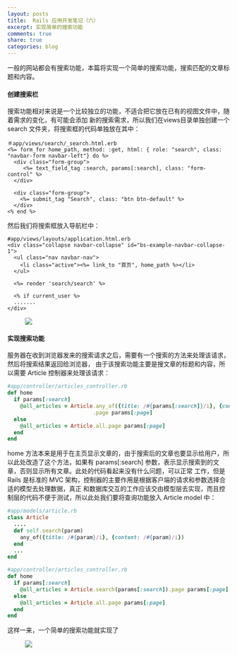 ```yaml
---
layout: posts
title:  Rails 应用开发笔记（六）
excerpt: 实现简单的搜索功能
comments: true
share: true
categories: blog
---
```


一般的网站都会有搜索功能，本篇将实现一个简单的搜索功能，搜索匹配的文章标题和内容。

#### 创建搜索栏

搜索功能相对来说是一个比较独立的功能，不适合把它放在已有的视图文件中，随着需求的变化，有可能会添加
新的搜索需求，所以我们在views目录单独创建一个 search 文件夹，将搜索框的代码单独放在其中：


```erb
＃app/views/search/_search.html.erb
<%= form_for home_path, method: :get, html: { role: "search", class: "navbar-form navbar-left"} do %>
  <div class="form-group">
     <%= text_field_tag :search, params[:search], class: "form-control" %>
  </div>

  <div class="form-group">
    <%= submit_tag "Search", class: "btn btn-default" %>
  </div>
<% end %>
```

然后我们将搜索框放入导航栏中：


```erb
#app/views/layouts/application.html.erb
<div class="collapse navbar-collapse" id="bs-example-navbar-collapse-1">
  <ul class="nav navbar-nav">
    <li class="active"><%= link_to "首页", home_path %></li>
  </ul>

  <%= render 'search/search' %>

  <% if current_user %>
  .......
</div>
```

<figure>
    <img src="/images/20150824-01.png">
</figure>

#### 实现搜索功能

服务器在收到浏览器发来的搜索请求之后，需要有一个搜索的方法来处理该请求，然后将搜索结果返回给浏览器，
由于该搜索功能主要是搜文章的标题和内容，所以需要 Article 控制器来处理该请求：

```ruby
#app/controller/articles_controller.rb
def home
  if params[:search]
    @all_articles = Article.any_of({title: /#{params[:search]}/i}, {content: /#{params[:search]}/i})
                           .page params[:page]
  else
    @all_articles = Article.all.page params[:page]
  end
end
```

home 方法本来是用于在主页显示文章的，由于搜索后的文章也要显示给用户，所以此处改造了这个方法，如果有
params[:search] 参数，表示显示搜索到的文章，否则显示所有文章。此处的代码看起来没有什么问题，可以正常
工作，但是 Rails 是标准的 MVC 架构，控制器的主要作用是根据客户端的请求和参数选择合适的模型去处理数据，真正
和数据库交互的工作应该交由模型层去实现，而且控制层的代码不便于测试，所以此处我们要将查询功能放入 Article
model 中：

```ruby
#app/models/article.rb
class Article
  ....
  def self.search(param)
    any_of({title: /#{param}/i}, {content: /#{param}/i})
  end
  ...
end

#app/controller/articles_controller.rb
def home
  if params[:search]
    @all_articles = Article.search(params[:search]).page params[:page]
  else
    @all_articles = Article.all.page params[:page]
  end
end
```

这样一来，一个简单的搜索功能就实现了

<figure>
    <img src="/images/20150824-02.png">
</figure>
